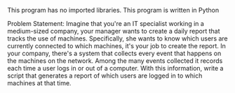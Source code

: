 This program has no imported libraries.
This program is written in Python

Problem Statement: Imagine that you're an IT specialist working in a medium-sized company, 
your manager wants to create a daily report that tracks the use of machines. 
Specifically, she wants to know which users are currently connected to which 
machines, it's your job to create the report. In your company, there's a system 
that collects every event that happens on the machines on the network. Among the 
many events collected it records each time a user logs in or out of a computer. 
With this information, write a script that generates a report of which 
users are logged in to which machines at that time.

